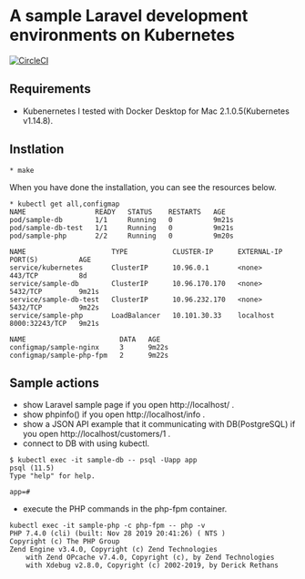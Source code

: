 # A sample Laravel development environments on Kubernetes

[![CircleCI](https://circleci.com/gh/shin1x1/laravel-k8s-dev-sample.svg?style=svg)](https://circleci.com/gh/shin1x1/laravel-k8s-dev-sample)

## Requirements

* Kubenernetes
I tested with Docker Desktop for Mac 2.1.0.5(Kubernetes v1.14.8).

## Instlation

```
* make
```

When you have done the installation, you can see the resources below.

```
* kubectl get all,configmap
NAME                 READY   STATUS    RESTARTS   AGE
pod/sample-db        1/1     Running   0          9m21s
pod/sample-db-test   1/1     Running   0          9m21s
pod/sample-php       2/2     Running   0          9m20s

NAME                     TYPE           CLUSTER-IP      EXTERNAL-IP   PORT(S)          AGE
service/kubernetes       ClusterIP      10.96.0.1       <none>        443/TCP          8d
service/sample-db        ClusterIP      10.96.170.170   <none>        5432/TCP         9m21s
service/sample-db-test   ClusterIP      10.96.232.170   <none>        5432/TCP         9m22s
service/sample-php       LoadBalancer   10.101.30.33    localhost     8000:32243/TCP   9m21s

NAME                       DATA   AGE
configmap/sample-nginx     3      9m22s
configmap/sample-php-fpm   2      9m22s
```

## Sample actions

* show Laravel sample page if you open http://localhost/ .
* show phpinfo() if you open http://localhost/info .
* show a JSON API example that it communicating with DB(PostgreSQL) if you open http://localhost/customers/1 .
* connect to DB with using kubectl.
```
$ kubectl exec -it sample-db -- psql -Uapp app
psql (11.5)
Type "help" for help.

app=#
```
* execute the PHP commands in the php-fpm container.
```
kubectl exec -it sample-php -c php-fpm -- php -v
PHP 7.4.0 (cli) (built: Nov 28 2019 20:41:26) ( NTS )
Copyright (c) The PHP Group
Zend Engine v3.4.0, Copyright (c) Zend Technologies
    with Zend OPcache v7.4.0, Copyright (c), by Zend Technologies
    with Xdebug v2.8.0, Copyright (c) 2002-2019, by Derick Rethans
```
